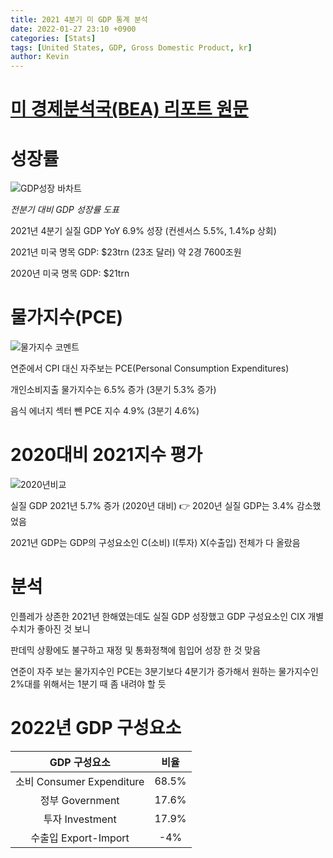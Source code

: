 ```yaml
---
title: 2021 4분기 미 GDP 통계 분석
date: 2022-01-27 23:10 +0900
categories: [Stats]
tags: [United States, GDP, Gross Domestic Product, kr]
author: Kevin
---
```


# [미 경제분석국(BEA) 리포트 원문](https://www.bea.gov/sites/default/files/2022-01/gdp4q21_adv.pdf)

# 성장률

![GDP성장 바차트](https://kevwoo.github.io/assets/20220127/gdp_barchart.png)

*전분기 대비 GDP 성장률 도표*


2021년 4분기 실질 GDP YoY  6.9% 성장 (컨센서스 5.5%, 1.4%p 상회)

2021년 미국 명목 GDP: $23trn (23조 달러) 약 2경 7600조원 

2020년 미국 명목 GDP: $21trn


# 물가지수(PCE)

![물가지수 코멘트](https://kevwoo.github.io/assets/20220127/PCE.png)

연준에서 CPI 대신 자주보는 PCE(Personal Consumption Expenditures) 

개인소비지출 물가지수는 6.5% 증가 (3분기 5.3% 증가)

음식 에너지 섹터 뺀 PCE 지수 4.9% (3분기 4.6%)



# 2020대비 2021지수 평가

![2020년비교](https://kevwoo.github.io/assets/20220127/real_GDP.png)

실질 GDP 2021년 5.7% 증가 (2020년 대비) 👉 2020년 실질 GDP는 3.4% 감소했었음

2021년 GDP는 GDP의 구성요소인 C(소비) I(투자) X(수출입) 전체가 다 올랐음 







# 분석

인플레가 상존한 2021년 한해였는데도 실질 GDP 성장했고 GDP 구성요소인 CIX 개별수치가 좋아진 것 보니 

판데믹 상황에도 불구하고 재정 및 통화정책에 힘입어 성장 한 것 맞음

연준이 자주 보는 물가지수인 PCE는 3분기보다 4분기가 증가해서 원하는 물가지수인 2%대를 위해서는 1분기 때 좀 내려야 할 듯




# 2022년 GDP 구성요소 

|GDP 구성요소 |비율  |
|:---:|:---:|
|소비 Consumer Expenditure| 68.5%|
|정부 Government | 17.6%|
|투자 Investment | 17.9%|
|수출입 Export-Import| -4%|

